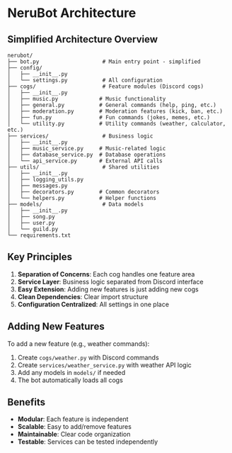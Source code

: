 # NeruBot Architecture

## Simplified Architecture Overview

```
nerubot/
├── bot.py                    # Main entry point - simplified
├── config/
│   ├── __init__.py
│   └── settings.py           # All configuration
├── cogs/                     # Feature modules (Discord cogs)
│   ├── __init__.py
│   ├── music.py             # Music functionality
│   ├── general.py           # General commands (help, ping, etc.)
│   ├── moderation.py        # Moderation features (kick, ban, etc.)
│   ├── fun.py               # Fun commands (jokes, memes, etc.)
│   └── utility.py           # Utility commands (weather, calculator, etc.)
├── services/                 # Business logic
│   ├── __init__.py
│   ├── music_service.py     # Music-related logic
│   ├── database_service.py  # Database operations
│   └── api_service.py       # External API calls
├── utils/                    # Shared utilities
│   ├── __init__.py
│   ├── logging_utils.py
│   ├── messages.py
│   ├── decorators.py        # Common decorators
│   └── helpers.py           # Helper functions
├── models/                   # Data models
│   ├── __init__.py
│   ├── song.py
│   ├── user.py
│   └── guild.py
└── requirements.txt
```

## Key Principles

1. **Separation of Concerns**: Each cog handles one feature area
2. **Service Layer**: Business logic separated from Discord interface
3. **Easy Extension**: Adding new features is just adding new cogs
4. **Clean Dependencies**: Clear import structure
5. **Configuration Centralized**: All settings in one place

## Adding New Features

To add a new feature (e.g., weather commands):

1. Create `cogs/weather.py` with Discord commands
2. Create `services/weather_service.py` with weather API logic
3. Add any models in `models/` if needed
4. The bot automatically loads all cogs

## Benefits

- **Modular**: Each feature is independent
- **Scalable**: Easy to add/remove features
- **Maintainable**: Clear code organization
- **Testable**: Services can be tested independently
